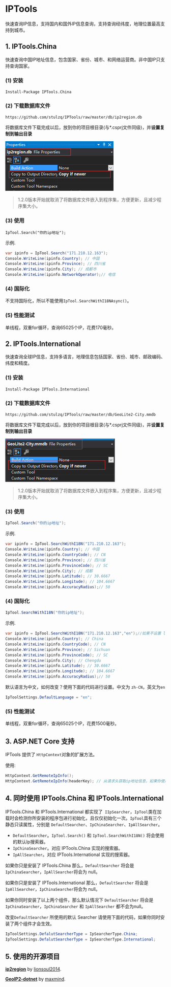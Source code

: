 # IPTools
快速查询IP信息，支持国内和国外IP信息查询，支持查询经纬度，地理位置最高支持到城市。

## 1. IPTools.China

快速查询中国IP地址信息，包含国家、省份、城市、和网络运营商。非中国IP只支持查询国家。

### (1) 安装

````shell
Install-Package IPTools.China
````

### (2) 下载数据库文件

````shell
https://github.com/stulzq/IPTools/raw/master/db/ip2region.db
````
将数据库文件下载完成以后，放到你的项目根目录(与*.csprj文件同级)，并**设置复制到输出目录**

![1534995762038](assets/1534995762038.png)


>1.2.0版本开始就取消了将数据库文件嵌入到程序集，方便更新，且减少程序集大小。
### (3) 使用

````shell
IpTool.Search("你的ip地址");
````

示例.

````csharp
var ipinfo = IpTool.Search("171.210.12.163");
Console.WriteLine(ipinfo.Country); // 中国
Console.WriteLine(ipinfo.Province); // 四川省
Console.WriteLine(ipinfo.City); // 成都市
Console.WriteLine(ipinfo.NetworkOperator);// 电信
````

### (4) 国际化

不支持国际化，所以不能使用`IpTool.SearchWithI18NAsync()`。

### (5) 性能测试

单线程，双重for循环，查询65025个IP，花费170毫秒。

## 2. IPTools.International

快速查询全球IP信息，支持多语言，地理信息包括国家、省份、城市、邮政编码、纬度和精度。

### (1) 安装

```shell
Install-Package IPTools.International
```

### (2) 下载数据库文件

```shell
https://github.com/stulzq/IPTools/raw/master/db/GeoLite2-City.mmdb
```

将数据库文件下载完成以后，放到你的项目根目录(与*.csprj文件同级)，并**设置复制到输出目录**

![1534995856116](assets/1534995856116.png)

> 1.2.0版本开始就取消了将数据库文件嵌入到程序集，方便更新，且减少程序集大小。

### (3) 使用

````csharp
IpTool.Search("你的ip地址");
````

示例.

````csharp
var ipinfo = IpTool.SearchWithI18N("171.210.12.163");
Console.WriteLine(ipinfo.Country); // 中国
Console.WriteLine(ipinfo.CountryCode); // CN
Console.WriteLine(ipinfo.Province); // 四川省
Console.WriteLine(ipinfo.ProvinceCode); // SC
Console.WriteLine(ipinfo.City); // 成都
Console.WriteLine(ipinfo.Latitude); // 30.6667
Console.WriteLine(ipinfo.Longitude); // 104.6667
Console.WriteLine(ipinfo.AccuracyRadius);// 50
````

### (4) 国际化

````csharp
IpTool.SearchWithI18N("你的ip地址");
````

示例.

````csharp
var ipinfo = IpTool.SearchWithI18N("171.210.12.163","en");//如果不设置 language code, 默认将会使用中文
Console.WriteLine(ipinfo.Country); // China
Console.WriteLine(ipinfo.CountryCode); // CN
Console.WriteLine(ipinfo.Province); // Sichuan
Console.WriteLine(ipinfo.ProvinceCode); // SC
Console.WriteLine(ipinfo.City); // Chengdu
Console.WriteLine(ipinfo.Latitude); // 30.6667
Console.WriteLine(ipinfo.Longitude); // 104.6667
Console.WriteLine(ipinfo.AccuracyRadius);// 50
````

默认语言为中文，如何改变？使用下面的代码进行设置。中文为 `zh-CN`，英文为`en`

````csharp
IpToolSettings.DefaultLanguage = "en";
````

### (5) 性能测试

单线程，双重for循环，查询65025个IP，花费1500毫秒。

## 3. ASP.NET Core 支持

IPTools 提供了 `HttpContext`对象的扩展方法。

使用:

````csharp
HttpContext.GetRemoteIpInfo();
HttpContext.GetRemoteIpInfo(headerKey); // 从请求头获取ip地址信息，如果你使用了nginx、haproxy等代理
````

## 4. 同时使用 IPTools.China 和 IPTools.International

IPTools.China 和 IPTools.International 都实现了` IIpSearcher`，`IpTool`类在加载时会检测你所安装的程序包进行初始化，且仅仅初始化一次。`IpTool`具有三个静态只读属性，分别是 `DefaultSearcher`、`IpChinaSearcher`、`IpAllSearcher`。

- `DefaultSearcher`。`IpTool.Search()` 和 `IpTool.SearchWithI18N()` 将会使用的默认Ip搜索器。
- `IpChinaSearcher`。对应 IPTools.China 实现的搜索器。
- `IpAllSearcher`。对应 IPTools.International 实现的搜索器。

如果你只是安装了 IPTools.China 那么，`DefaultSearcher` 将会是 `IpChinaSearcher`，`IpAllSearcher`将会为 null。

如果你只是安装了 IPTools.International 那么，`DefaultSearcher` 将会是 `IpAllSearcher`，`IpChinaSearcher`将会为 null。

如果你同时安装了以上两个组件，那么默认情况下 `DefaultSearcher` 将会是 `IpChinaSearcher`，`IpChinaSearcher` 和 `IpAllSearcher` 都不会为null。

改变`DefaultSearcher` 所使用的默认 Searcher 请使用下面的代码，如果你同时安装了两个组件才会生效。

````csharp
IpToolSettings.DefalutSearcherType = IpSearcherType.China;
IpToolSettings.DefalutSearcherType = IpSearcherType.International;
````

## 5. 使用的开源项目

[**ip2region**](https://github.com/lionsoul2014/ip2region) by [lionsoul2014](https://github.com/lionsoul2014).

[**GeoIP2-dotnet**](https://github.com/maxmind/GeoIP2-dotnet) by [maxmind](https://github.com/maxmind).